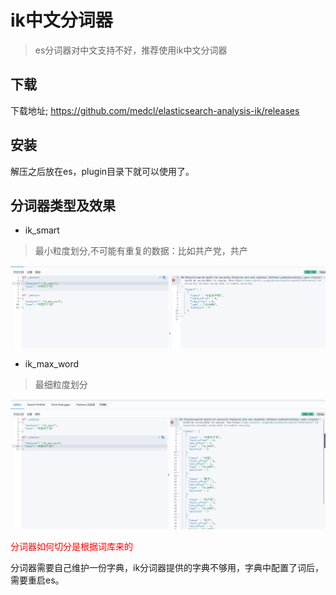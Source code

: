 # ik中文分词器

> es分词器对中文支持不好，推荐使用ik中文分词器

## 下载

下载地址; https://github.com/medcl/elasticsearch-analysis-ik/releases

## 安装

解压之后放在es，plugin目录下就可以使用了。

## 分词器类型及效果

* ik_smart

> 最小粒度划分,不可能有重复的数据：比如共产党，共产

![image-20210825192135656](img/image-20210825192135656.png)

* ik_max_word

> 最细粒度划分

![image-20210825192256829](img/image-20210825192256829.png)

<p style="color:red">分词器如何切分是根据词库来的</p>

分词器需要自己维护一份字典，ik分词器提供的字典不够用，字典中配置了词后，需要重启es。

